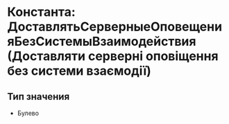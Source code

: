 ﻿# Константа: ДоставлятьСерверныеОповещенияБезСистемыВзаимодействия (Доставляти серверні оповіщення без системи взаємодії)

## Тип значения

- Булево


